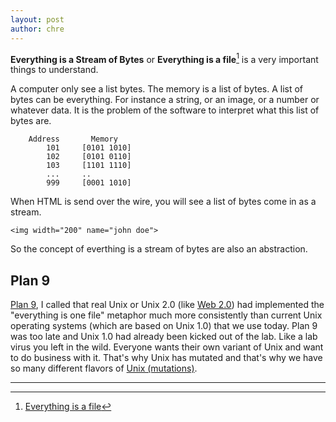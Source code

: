 ```yaml
---
layout: post
author: chre
---
```


__Everything is a Stream of Bytes__ or __Everything is a file__[^2] is a very important things to understand.

A computer only see a list bytes. The memory is a list of bytes. A list of bytes can be everything.
For instance a string, or an image, or a number or whatever data. It is the problem of the software to interpret what this list of bytes are.

```
    Address       Memory
        101     [0101 1010]
        102     [0101 0110]
        103     [1101 1110]
        ...     ..
        999     [0001 1010]
```

When HTML is send over the wire, you will see a list of bytes come in as a stream.

```
<img width="200" name="john doe">
````

So the concept of everthing is a stream of bytes are also an abstraction. 

## Plan 9

[Plan 9](https://en.wikipedia.org/wiki/Plan_9_from_Bell_Labs), I called that real Unix or Unix 2.0 (like [Web 2.0](https://en.wikipedia.org/wiki/Web_2.0 )) had implemented the "everything is one file" metaphor much more consistently than current Unix operating systems (which are based on Unix 1.0) that we use today. Plan 9 was too late and Unix 1.0 had already been kicked out of the lab. Like a lab virus you left in the wild. Everyone wants their own variant of Unix and want to do business with it. That's why Unix has mutated and that's why we have so many different flavors of [Unix (mutations)](https://en.wikipedia.org/wiki/Unix).

---

[^1]: [Plan 9 from Bells Labs](https://en.wikipedia.org/wiki/Plan_9_from_Bell_Labs)
[^2]: [Everything is a file](https://en.wikipedia.org/wiki/Everything_is_a_file)
[^3]: [9P Protocol](https://en.wikipedia.org/wiki/9P_(protocol))
[^4]: [Plumber](https://en.wikipedia.org/wiki/Plumber_(program))
